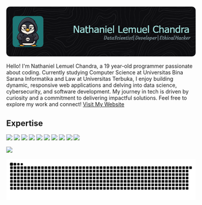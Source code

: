 ![Nathaniel Lemuel Chandra](img/github-header-image.png)

Hello! I'm Nathaniel Lemuel Chandra, a 19 year-old programmer passionate about coding. Currently studying Computer Science at Universitas Bina Sarana Informatika and Law at Universitas Terbuka, I enjoy building dynamic, responsive web applications and delving into data science, cybersecurity, and software development. My journey in tech is driven by curiosity and a commitment to delivering impactful solutions. Feel free to explore my work and connect! <a href="nathaniellemuel.github.io">Visit My Website</a>

## Expertise 
<img src="https://img.shields.io/badge/python-3670A0?style=for-the-badge&logo=python&logoColor=ffdd54" />
<img src="https://img.shields.io/badge/java-%23ED8B00.svg?style=for-the-badge&logo=openjdk&logoColor=white" />
<img src="https://img.shields.io/badge/javascript-%23323330.svg?style=for-the-badge&logo=javascript&logoColor=%23F7DF1E" />
<img src="https://img.shields.io/badge/html5-%23E34F26.svg?style=for-the-badge&logo=html5&logoColor=white" />
<img src="https://img.shields.io/badge/css3-%231572B6.svg?style=for-the-badge&logo=css3&logoColor=white" />
<img src="https://img.shields.io/badge/javafx-%23FF0000.svg?style=for-the-badge&logo=javafx&logoColor=white" />
<img src="https://img.shields.io/badge/Linux-FCC624?style=for-the-badge&logo=linux&logoColor=black" />
<img src="https://img.shields.io/badge/node.js-6DA55F?style=for-the-badge&logo=node.js&logoColor=white" />
<img src="https://img.shields.io/badge/mysql-4479A1.svg?style=for-the-badge&logo=mysql&logoColor=white" />
<img src="https://img.shields.io/badge/Android-3DDC84?style=for-the-badge&logo=android&logoColor=white" />

![](https://nirzak-streak-stats.vercel.app/?user=nathaniellemuel&theme=dark&hide_border=false)<br/>

<img src="https://raw.githubusercontent.com/nathaniellemuel/nathaniellemuel/output/snake.svg" alt="Snake animation" />

###